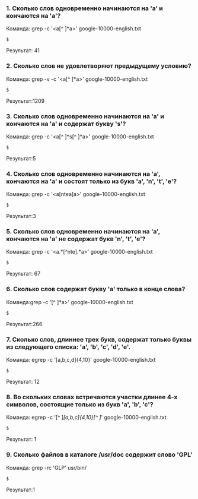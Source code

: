 ### 1. Сколько слов одновременно начинаются на 'a' и кончаются на 'a'?

Команда:
grep -c '\<a[^ ]*a\>' google-10000-english.txt



```
$
```

Результат:
41
### 2. Сколько слов не удовлетворяют предыдущему условию?

Команда:
grep -v -c '\<a[^ ]*a\>' google-10000-english.txt



```
$
```

Результат:1209

### 3. Сколько слов одновременно начинаются на 'a' и кончаются на 'a' и содержат букву 's'?

Команда:
grep -c '\<a[^ ]*s[^ ]*a\>' google-10000-english.txt




```
$
```

Результат:5

### 4. Сколько слов одновременно начинаются на 'a', кончаются на 'a' и состоят только из букв 'a', 'n', 't', 'e'?

Команда:
grep -c '\<a[ntea]a\>' google-10000-english.txt


```
$
```

Результат:3

### 5. Сколько слов одновременно начинаются на 'a', кончаются на 'a' не содержат букв 'n', 't', 'e'?

Команда:
grep -c '\<a.*[^nte].*a\>' google-10000-english.txt

```
$
```

Результат:
67
### 6. Сколько слов содержат букву 'a' только в конце слова?

Команда:grep -c '[^ ]*a\>' google-10000-english.txt


```
$
```

Результат:266

### 7. Сколько слов, длиннее трех букв, содержат только буквы из следующего списка: 'a', 'b', 'c', 'd', 'e'.

Команда: egrep -c '[a,b,c,d]{4,10}' google-10000-english.txt


```
$
```

Результат:
12


### 8. Во скольких словах встречаются участки длинее 4-х символов, состоящие только из букв 'a', 'b', 'c'?

Команда:
egrep -c '[^ ]*[a,b,c]{4,10}[^ ]*' google-10000-english.txt


```
$
```

Результат:
1
### 9. Сколько файлов в каталоге /usr/doc содержит слово 'GPL'

Команда:
grep -rc 'GLP' usr/bin/


```
$
```

Результат:1

